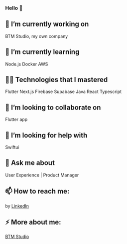 ### Hello 👋 

## 🔭 I’m currently working on
BTM Studio, my own company 
## 🌱 I’m currently learning
Node.js Docker AWS
## 👨‍💻 Technologies that I mastered 
Flutter Next.js Firebase Supabase Java React Typescript
## 🍻 I’m looking to collaborate on 
Flutter app
## 🤔 I’m looking for help with
Swiftui
## 💬 Ask me about 
User Experience | Product Manager
## 📫 How to reach me:
by [LinkedIn](https://www.linkedin.com/in/elias-montilla-629110229/) 
## ⚡ More about me:
[BTM Studio](https://btm-studio.vercel.app/elias-montilla)



<!--
**eliasbest07/eliasbest07** is a ✨ _special_ ✨ repository because its `README.md` (this file) appears on your GitHub profile.

Here are some ideas to get you started:

- 🔭 I’m currently working on ...
- 🌱 I’m currently learning ...
- 👯 I’m looking to collaborate on ...
- 🤔 I’m looking for help with ...
- 💬 Ask me about ...
- 📫 How to reach me: ...
- 😄 Pronouns: ...
- ⚡ Fun fact: ...
-->
